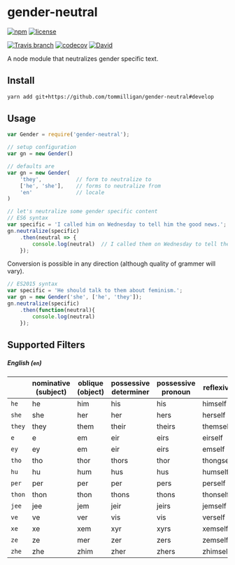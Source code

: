 
# gender-neutral

[![npm](https://img.shields.io/npm/v/gender-neutral.svg)](https://www.npmjs.com/package/gender-neutral)
[![license](https://img.shields.io/github/license/tommilligan/gender-neutral.svg)]()

[![Travis branch](https://img.shields.io/travis/tommilligan/gender-neutral/develop.svg)](https://travis-ci.org/tommilligan/gender-neutral)
[![codecov](https://codecov.io/gh/tommilligan/gender-neutral/branch/develop/graph/badge.svg)](https://codecov.io/gh/tommilligan/gender-neutral)
[![David](https://img.shields.io/david/tommilligan/gender-neutral.svg)](https://david-dm.org/tommilligan/gender-neutral)

A node module that neutralizes gender specific text.

## Install

```bash
yarn add git+https://github.com/tommilligan/gender-neutral#develop
```

## Usage

```javascript
var Gender = require('gender-neutral');

// setup configuration
var gn = new Gender()

// defaults are
var gn = new Gender(
    'they',           // form to neutralize to
    ['he', 'she'],    // forms to neutralize from
    'en'              // locale
)

// let's neutralize some gender specific content
// ES6 syntax
var specific = 'I called him on Wednesday to tell him the good news.';
gn.neutralize(specific)
    .then(neutral => {
        console.log(neutral)  // I called them on Wednesday to tell them the good news.
    });
```

Conversion is possible in any direction (although quality of grammer will vary).
```javascript
// ES2015 syntax
var specific = 'He should talk to them about feminism.';
var gn = new Gender('she', ['he', 'they']);
gn.neutralize(specific)
    .then(function(neutral){
        console.log(neutral)
    });
```

## Supported Filters

##### English (`en`)

| | nominative<br/>(subject) | oblique<br/>(object) | possessive<br/>determiner | possessive<br/>pronoun | reflexive |
| --- | --- | --- | --- | --- | --- |
|`he` | he | him | his | his | himself |
|`she` | she | her | her | hers | herself |
|`they` | they | them | their | theirs | themself |
|`e` | e | em | eir | eirs | eirself |
|`ey` | ey | em | eir | eirs | emself |
|`tho` | tho | thor | thors | thor | thongself |
|`hu` | hu | hum | hus | hus | humself |
|`per` | per | per | per | pers | perself |
|`thon` | thon | thon | thons | thons | thonself |
|`jee` | jee | jem | jeir | jeirs | jemself |
|`ve` | ve | ver | vis | vis | verself |
|`xe` | xe | xem | xyr | xyrs | xemself |
|`ze` | ze | mer | zer | zers | zemself |
|`zhe` | zhe | zhim | zher | zhers | zhimself |

